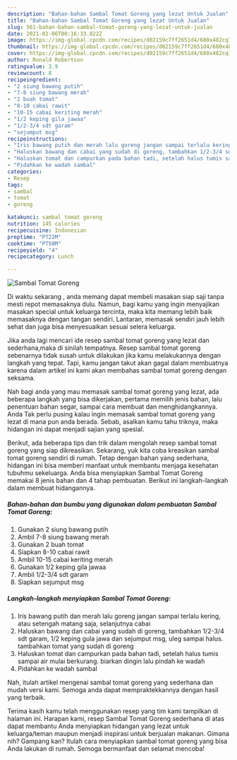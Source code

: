 ```yaml
---
description: "Bahan-bahan Sambal Tomat Goreng yang lezat Untuk Jualan"
title: "Bahan-bahan Sambal Tomat Goreng yang lezat Untuk Jualan"
slug: 561-bahan-bahan-sambal-tomat-goreng-yang-lezat-untuk-jualan
date: 2021-02-06T00:16:33.822Z
image: https://img-global.cpcdn.com/recipes/d02159c7ff2651d4/680x482cq70/sambal-tomat-goreng-foto-resep-utama.jpg
thumbnail: https://img-global.cpcdn.com/recipes/d02159c7ff2651d4/680x482cq70/sambal-tomat-goreng-foto-resep-utama.jpg
cover: https://img-global.cpcdn.com/recipes/d02159c7ff2651d4/680x482cq70/sambal-tomat-goreng-foto-resep-utama.jpg
author: Ronald Robertson
ratingvalue: 3.9
reviewcount: 8
recipeingredient:
- "2 siung bawang putih"
- "7-8 siung bawang merah"
- "2 buah tomat"
- "8-10 cabai rawit"
- "10-15 cabai keriting merah"
- "1/2 keping gila jawaa"
- "1/2-3/4 sdt garam"
- "sejumput msg"
recipeinstructions:
- "Iris bawang putih dan merah lalu goreng jangan sampai terlalu kering, atau setengah matang saja, selanjutnya cabai"
- "Haluskan bawang dan cabai yang sudah di goreng, tambahkan 1/2-3/4 sdt garam, 1/2 keping gula jawa dan sejumput msg, uleg sampai halus. tambahkan tomat yang sudah di goreng"
- "Haluskan tomat dan campurkan pada bahan tadi, setelah halus tumis sampai air mulai berkurang. biarkan dingin lalu pindah ke wadah"
- "Pidahkan ke wadah sambal"
categories:
- Resep
tags:
- sambal
- tomat
- goreng

katakunci: sambal tomat goreng 
nutrition: 145 calories
recipecuisine: Indonesian
preptime: "PT22M"
cooktime: "PT50M"
recipeyield: "4"
recipecategory: Lunch

---
```



![Sambal Tomat Goreng](https://img-global.cpcdn.com/recipes/d02159c7ff2651d4/680x482cq70/sambal-tomat-goreng-foto-resep-utama.jpg)

Di waktu  sekarang , anda memang dapat membeli masakan siap saji tanpa mesti repot memasaknya dulu. Namun, bagi kamu yang ingin menyajikan masakan special untuk keluarga tercinta, maka kita memang lebih baik memasaknya dengan tangan sendiri. Lantaran, memasak sendiri jauh lebih sehat dan juga bisa menyesuaikan sesuai selera keluarga.

Jika anda lagi mencari ide resep sambal tomat goreng yang lezat dan sederhana,maka di sinilah tempatnya. Resep sambal tomat goreng  sebenarnya tidak susah untuk dilakukan jika kamu melakukannya dengan langkah yang tepat. Tapi, kamu jangan takut akan gagal dalam membuatnya 
karena dalam artikel ini kami akan membahas sambal tomat goreng dengan seksama.  



Nah bagi anda yang mau memasak sambal tomat goreng yang lezat, ada beberapa langkah yang bisa dikerjakan, pertama memilih jenis bahan, lalu penentuan bahan segar, sampai cara membuat dan menghidangkannya. Anda Tak perlu pusing kalau ingin memasak sambal tomat goreng yang lezat di mana pun anda berada. Sebab, asalkan kamu  tahu triknya, maka hidangan ini dapat menjadi sajian yang spesial.

Berikut, ada beberapa tips dan trik dalam mengolah resep sambal tomat goreng yang siap dikreasikan. Sekarang, yuk kita coba kreasikan sambal tomat goreng sendiri di rumah. Tetap dengan bahan yang sederhana, hidangan ini bisa memberi manfaat untuk membantu menjaga kesehatan tubuhmu sekeluarga. Anda bisa menyiapkan Sambal Tomat Goreng memakai 8 jenis bahan dan 4 tahap pembuatan. Berikut ini langkah-langkah dalam membuat hidangannya.

<!--inarticleads1-->

##### Bahan-bahan dan bumbu yang digunakan dalam pembuatan Sambal Tomat Goreng:

1. Gunakan 2 siung bawang putih
1. Ambil 7-8 siung bawang merah
1. Gunakan 2 buah tomat
1. Siapkan 8-10 cabai rawit
1. Ambil 10-15 cabai keriting merah
1. Gunakan 1/2 keping gila jawaa
1. Ambil 1/2-3/4 sdt garam
1. Siapkan sejumput msg




<!--inarticleads2-->

##### Langkah-langkah menyiapkan Sambal Tomat Goreng:

1. Iris bawang putih dan merah lalu goreng jangan sampai terlalu kering, atau setengah matang saja, selanjutnya cabai
1. Haluskan bawang dan cabai yang sudah di goreng, tambahkan 1/2-3/4 sdt garam, 1/2 keping gula jawa dan sejumput msg, uleg sampai halus. tambahkan tomat yang sudah di goreng
1. Haluskan tomat dan campurkan pada bahan tadi, setelah halus tumis sampai air mulai berkurang. biarkan dingin lalu pindah ke wadah
1. Pidahkan ke wadah sambal




Nah, itulah artikel mengenai  sambal tomat goreng  yang sederhana dan mudah versi kami. Semoga anda dapat mempraktekkannya dengan hasil yang terbaik. 

Terima kasih kamu telah menggunakan resep yang tim kami tampilkan di halaman ini. Harapan kami, resep  Sambal Tomat Goreng sederhana di atas dapat membantu Anda menyiapkan hidangan yang lezat untuk keluarga/teman maupun menjadi inspirasi untuk berjualan makanan. Gimana nih? Gampang kan? Itulah cara menyiapkan sambal tomat goreng yang bisa Anda lakukan di rumah. Semoga bermanfaat dan selamat mencoba!

